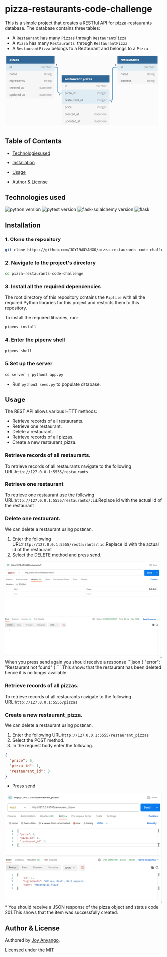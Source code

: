 # pizza-restaurants-code-challenge
This is a simple project that creates a RESTful API for pizza-restaurants database.
The database contains three tables:
  
* A `Restaurant` has many `Pizzas` through `RestaurantPizza`
* A `Pizza` has many `Restaurants `through `RestaurantPizza`
* A `RestaurantPizza` belongs to a Restaurant and belongs to a `Pizza`
<img src="dbmodel.png" alt="Alt text" title="database model">

## Table of Contents
- [Technologiesused](#technologiesused)
- [Installation](#installation)
- [Usage](#usage)

- [Author & License](#author--license)

## Technologies used
![python version](https://img.shields.io/badge/python-3.10.12+-blue.svg)
![pytest version](https://img.shields.io/badge/pytest-7.1.3+-cyan.svg)
![flask-sqlalchemy version](https://img.shields.io/badge/flasksqlalchemy-3.0.3-blue)
![flask](https://img.shields.io/badge/Flask-2.2.2-red)

## Installation

### 1. Clone the repository

```bash
git clone https://github.com/JOY19ANYANGO/pizza-restaurants-code-challenge.git
```

### 2. Navigate to the project's directory

```bash
cd pizza-restaurants-code-challenge
```

### 3. Install all the required dependencies

The root directory of this repository contains the `Pipfile` with all the required Python libraries for this project and restricts them to this repository.

To install the required libraries, run:

```python
pipenv install
```

### 4. Enter the pipenv shell

```python
pipenv shell
```
### 5.Set up the server
```python
cd server ; python3 app.py
```
* Run `python3 seed.py` to populate database.

## Usage
The REST API allows  various HTTT methods:
   * Retrieve records of all restaurants.
   * Retrieve one restaurant.
   * Delete a restaurant.
   * Retrieve records of all pizzas.
   * Create a new restaurant_pizza.

###  Retrieve records of all restaurants.
To retrieve records of all restaurants navigate to the following URL:`http://127.0.0.1:5555/restaurants`
### Retrieve one restaurant
To retrieve one restaurant use the following URL:`http://127.0.0.1:5555/restaurants/:id`.Replace id with the actual id of the restaurant

### Delete one restaurant.
We can delete a restaurant using postman.
1. Enter the following URL:`http://127.0.0.1:5555/restaurants/:id`.Replace id with the actual id of the    restaurant
2. Select the DELETE method and press send.
<img src="delee.png" alt="Alt text" title="delete">
 When you press send again you should receive a response
```json
{
  "error": "Restaurant not found"
}
```
This shows that the restaurant has been deleted hence it is no longer available.

### Retrieve records of all pizzas.
To retrieve records of all restaurants navigate to the following URL:`http://127.0.0.1:5555/pizzas`

### Create a new restaurant_pizza.
We can delete a restaurant using postman.
1. Enter the following URL:`http://127.0.0.1:5555/restaurant_pizzas`
2. Select the POST method.
3. In the request body enter the following.
```json
{
  "price": 5,
  "pizza_id": 1,
  "restaurant_id": 3
}
```
* Press send
<img src="post.png" alt="Alt text" title="post">
* You should receive a JSON response of the pizza object and status code 201.This shows that the item was successfully created.


## Author & License

Authored by [Joy Anyango](https://github.com/JOY19ANYANGO).

Licensed under the [MIT](https://choosealicense.com/licenses/mit/)
